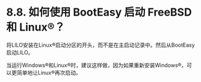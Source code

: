 # 8.8. 如何使用 BootEasy 启动 FreeBSD 和 Linux®？

将LILO安装在Linux®启动分区的开头，而不是在主启动记录中。然后从BootEasy启动LILO。

当运行Windows®和Linux®时，建议这样做，因为如果重新安装Windows®，可以更简单地让Linux®再次启动。
